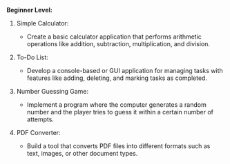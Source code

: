**Beginner Level:**

1. Simple Calculator:
   - Create a basic calculator application that performs arithmetic operations like addition, subtraction, multiplication, and division.

2. To-Do List:
   - Develop a console-based or GUI application for managing tasks with features like adding, deleting, and marking tasks as completed.

3. Number Guessing Game:
   - Implement a program where the computer generates a random number and the player tries to guess it within a certain number of attempts.

4. PDF Converter:
   - Build a tool that converts PDF files into different formats such as text, images, or other document types.
